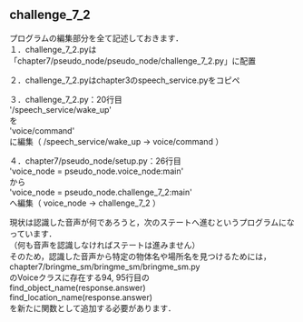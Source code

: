 ## challenge_7_2
プログラムの編集部分を全て記述しておきます．  
１．challenge_7_2.pyは「chapter7/pseudo_node/pseudo_node/challenge_7_2.py」に配置  

２．challenge_7_2.pyはchapter3のspeech_service.pyをコピペ  

３．challenge_7_2.py：20行目  
'/speech_service/wake_up'  
を  
'voice/command'  
に編集（ /speech_service/wake_up -> voice/command ）  

４．chapter7/pseudo_node/setup.py：26行目  
'voice_node = pseudo_node.voice_node:main'  
から  
'voice_node = pseudo_node.challenge_7_2:main'  
へ編集（ voice_node -> challenge_7_2 ）  

現状は認識した音声が何であろうと，次のステートへ進むというプログラムになっています．  
（何も音声を認識しなければステートは進みません）  
そのため，認識した音声から特定の物体名や場所名を見つけるためには，  
chapter7/bringme_sm/bringme_sm/bringme_sm.py  
のVoiceクラスに存在する94, 95行目の  
find_object_name(response.answer)  
find_location_name(response.answer)  
を新たに関数として追加する必要があります．  
